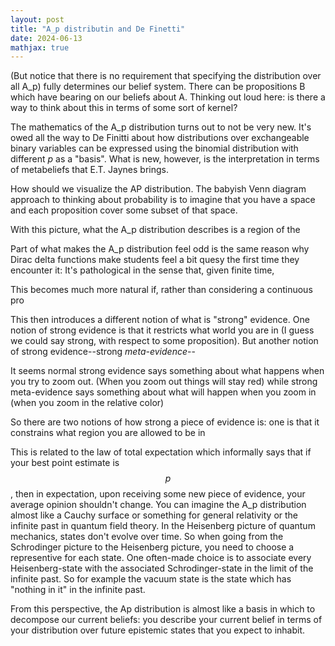 ```yaml
---
layout: post
title: "A_p distributin and De Finetti"
date: 2024-06-13
mathjax: true
---
```


(But notice that there is no requirement that specifying the distribution over all A_p) fully determines our belief system. There can be propositions B which have bearing on our beliefs about A.
Thinking out loud here: is there a way to think about this in terms of some sort of kernel?

The mathematics of the A_p distribution turns out to not be very new. It's owed all the way to De Finitti about how distributions over exchangeable binary variables can be expressed using the binomial distribution with different $p$ as a "basis". What is new, however, is the interpretation in terms of metabeliefs that E.T. Jaynes brings.

How should we visualize the AP distribution. The babyish Venn diagram approach to thinking about probability is to imagine that you have a space and each proposition cover some subset of that space.

With this picture, what the A_p distribution describes is a region of the

Part of what makes the A_p distribution feel odd is the same reason why Dirac delta functions make students feel a bit quesy the first time they encounter it: It's pathological in the sense that, given finite time,

This becomes much more natural if, rather than considering a continuous pro

This then introduces a different notion of what is "strong" evidence. One notion of strong evidence is that it restricts what world you are in (I guess we could say strong, with respect to some proposition). But another notion of strong evidence--strong *meta-evidence*--

It seems normal strong evidence says something about what happens when you try to zoom out. (When you zoom out things will stay red) while strong meta-evidence says something about what will happen when you zoom in (when you zoom in the relative color)

So there are two notions of how strong a piece of evidence is: one is that it constrains what region you are allowed to be in

This is related to the law of total expectation which informally says that if your best point estimate is $$p$$, then in expectation, upon receiving some new piece of evidence, your average opinion shouldn't change.
You can imagine the A_p distribution almost like a Cauchy surface or something for general relativity or the infinite past in quantum field theory. In the Heisenberg picture of quantum mechanics, states don't evolve over time. So when going from the Schrodinger picture to the Heisenberg picture, you need to choose a representive for each state. One often-made choice is to associate every Heisenberg-state with the associated Schrodinger-state in the limit of the infinite past. So for example the vacuum state is the state which has "nothing in it" in the infinite past.

From this perspective, the Ap distribution is almost like a basis in which to decompose our current beliefs: you describe your current belief in terms of your distribution over future epistemic states that you expect to inhabit.